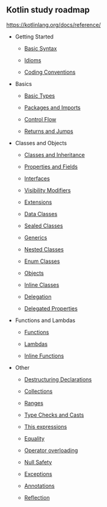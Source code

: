 ## Kotlin study roadmap

https://kotlinlang.org/docs/reference/

* Getting Started

  * [Basic Syntax](https://kotlinlang.org/docs/reference/basic-syntax.html)
  
  * [Idioms](https://kotlinlang.org/docs/reference/idioms.html)
  
  * [Coding Conventions](https://kotlinlang.org/docs/reference/coding-conventions.html)

* Basics

  * [Basic Types](https://kotlinlang.org/docs/reference/basic-types.html)
  
  * [Packages and Imports](https://kotlinlang.org/docs/reference/packages.html)
  
  * [Control Flow](https://kotlinlang.org/docs/reference/control-flow.html)
  
  * [Returns and Jumps](https://kotlinlang.org/docs/reference/returns.html)
  
* Classes and Objects

  * [Classes and Inheritance](https://kotlinlang.org/docs/reference/classes.html)

  * [Properties and Fields](https://kotlinlang.org/docs/reference/properties.html)

  * [Interfaces](https://kotlinlang.org/docs/reference/interfaces.html)

  * [Visibility Modifiers](https://kotlinlang.org/docs/reference/visibility-modifiers.html)

  * [Extensions](https://kotlinlang.org/docs/reference/extensions.html)

  * [Data Classes](https://kotlinlang.org/docs/reference/data-classes.html)

  * [Sealed Classes](https://kotlinlang.org/docs/reference/sealed-classes.html)

  * [Generics](https://kotlinlang.org/docs/reference/generics.html)

  * [Nested Classes](https://kotlinlang.org/docs/reference/nested-classes.html)

  * [Enum Classes](https://kotlinlang.org/docs/reference/enum-classes.html)

  * [Objects](https://kotlinlang.org/docs/reference/object-declarations.html)

  * [Inline Classes](https://kotlinlang.org/docs/reference/inline-classes.html)

  * [Delegation](https://kotlinlang.org/docs/reference/delegation.html)

  * [Delegated Properties](https://kotlinlang.org/docs/reference/delegated-properties.html)

* Functions and Lambdas

  * [Functions](https://kotlinlang.org/docs/reference/functions.html)

  * [Lambdas](https://kotlinlang.org/docs/reference/lambdas.html)

  * [Inline Functions](https://kotlinlang.org/docs/reference/inline-functions.html)

* Other

  * [Destructuring Declarations](https://kotlinlang.org/docs/reference/multi-declarations.html)
  
  * [Collections](https://kotlinlang.org/docs/reference/collections.html)
  
  * [Ranges](https://kotlinlang.org/docs/reference/ranges.html)
  
  * [Type Checks and Casts](https://kotlinlang.org/docs/reference/typecasts.html)
  
  * [This expressions](https://kotlinlang.org/docs/reference/this-expressions.html)
  
  * [Equality](https://kotlinlang.org/docs/reference/equality.html)
  
  * [Operator overloading](https://kotlinlang.org/docs/reference/operator-overloading.html)
  
  * [Null Safety](https://kotlinlang.org/docs/reference/null-safety.html)
  
  * [Exceptions](https://kotlinlang.org/docs/reference/exceptions.html)
  
  * [Annotations](https://kotlinlang.org/docs/reference/annotations.html)
  
  * [Reflection](https://kotlinlang.org/docs/reference/reflection.html)


